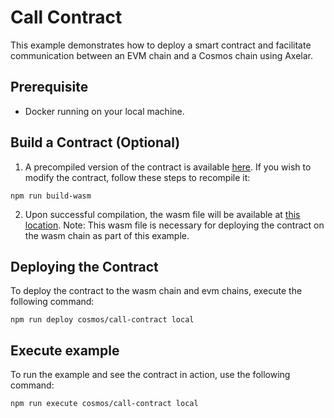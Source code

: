 # Call Contract

This example demonstrates how to deploy a smart contract and facilitate communication between an EVM chain and a Cosmos chain using Axelar.

## Prerequisite

-   Docker running on your local machine.

## Build a Contract (Optional)

1. A precompiled version of the contract is available [here](../cosmos/call-contract/wasm-contract/artifacts/send_receive.wasm). If you wish to modify the contract, follow these steps to recompile it:

```
npm run build-wasm
```

2. Upon successful compilation, the wasm file will be available at [this location](./wasm-contract/artifacts/send_receive.wasm).
   Note: This wasm file is necessary for deploying the contract on the wasm chain as part of this example.

## Deploying the Contract

To deploy the contract to the wasm chain and evm chains, execute the following command:

```
npm run deploy cosmos/call-contract local
```

## Execute example

To run the example and see the contract in action, use the following command:

```
npm run execute cosmos/call-contract local
```
